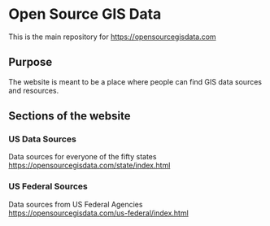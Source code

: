 # Open Source GIS Data
This is the main repository for <https://opensourcegisdata.com>

## Purpose 
The website is meant to be a place where people can find GIS data sources and resources.

## Sections of the website

### US Data Sources
Data sources for everyone of the fifty states  
<https://opensourcegisdata.com/state/index.html>

### US Federal Sources
Data sources from US Federal Agencies  
<https://opensourcegisdata.com/us-federal/index.html>

